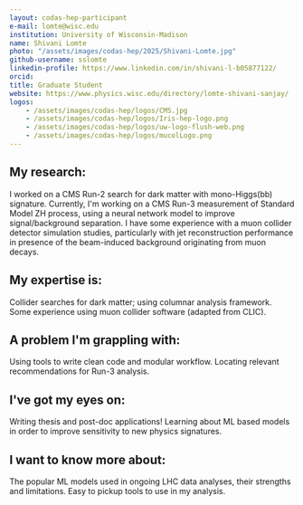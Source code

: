 ```yaml
---
layout: codas-hep-participant
e-mail: lomte@wisc.edu
institution: University of Wisconsin-Madison
name: Shivani Lomte
photo: "/assets/images/codas-hep/2025/Shivani-Lomte.jpg"
github-username: sslomte
linkedin-profile: https://www.linkedin.com/in/shivani-l-b05877122/
orcid:
title: Graduate Student
website: https://www.physics.wisc.edu/directory/lomte-shivani-sanjay/
logos:
    - /assets/images/codas-hep/logos/CMS.jpg
    - /assets/images/codas-hep/logos/Iris-hep-logo.png
    - /assets/images/codas-hep/logos/uw-logo-flush-web.png
    - /assets/images/codas-hep/logos/mucolLogo.png
---
```


## My research:
I worked on a CMS Run-2 search for dark matter with mono-Higgs(bb) signature. Currently, I'm working on a CMS Run-3 measurement of Standard Model ZH process, using a neural network model to improve signal/background separation. I have some experience with a muon collider detector simulation studies, particularly with jet reconstruction performance in presence of the beam-induced background originating from muon decays.

## My expertise is:
Collider searches for dark matter; using columnar analysis framework. Some experience using muon collider software (adapted from CLIC).

## A problem I'm grappling with:
Using tools to write clean code and modular workflow. Locating relevant recommendations for Run-3 analysis.

## I've got my eyes on:
Writing thesis and post-doc applications! Learning about ML based models in order to improve sensitivity to new physics signatures.

## I want to know more about:
The popular ML models used in ongoing LHC data analyses, their strengths and limitations. Easy to pickup tools to use in my analysis.
